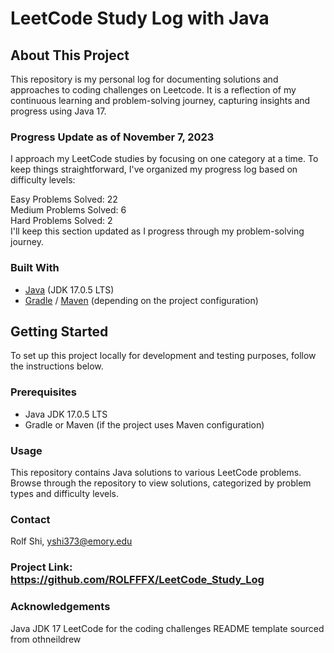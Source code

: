 # LeetCode Study Log with Java

## About This Project

This repository is my personal log for documenting solutions and approaches to coding challenges on Leetcode. It is a reflection of my continuous learning and problem-solving journey, capturing insights and progress using Java 17.

### Progress Update as of November 7, 2023

I approach my LeetCode studies by focusing on one category at a time. To keep things straightforward, I've organized my progress log based on difficulty levels:

Easy Problems Solved: 22<br>
Medium Problems Solved: 6<br>
Hard Problems Solved: 2<br>
I'll keep this section updated as I progress through my problem-solving journey.

### Built With

* [Java](https://www.oracle.com/java/technologies/javase/jdk17-archive-downloads.html) (JDK 17.0.5 LTS)
* [Gradle](https://gradle.org/) / [Maven](https://maven.apache.org/) (depending on the project configuration)

## Getting Started

To set up this project locally for development and testing purposes, follow the instructions below.

### Prerequisites

- Java JDK 17.0.5 LTS
- Gradle or Maven (if the project uses Maven configuration)

### Usage

This repository contains Java solutions to various LeetCode problems. Browse through the repository to view solutions, categorized by problem types and difficulty levels.

### Contact
Rolf Shi, yshi373@emory.edu

### Project Link: https://github.com/ROLFFFX/LeetCode_Study_Log

### Acknowledgements
Java JDK 17
LeetCode for the coding challenges
README template sourced from othneildrew
